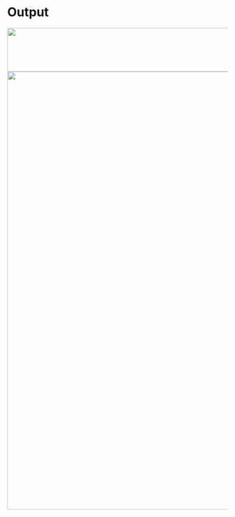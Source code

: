 # Output
<img src="output1.jpg" width="800px" height="100px">
<img src="output2.jpg" width="800px" height="1000px">